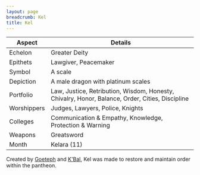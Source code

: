 ```yaml
---
layout: page
breadcrumb: Kel
title: Kel
---
```


Aspect | Details
--- | ---
Echelon | Greater Deity
Epithets | Lawgiver, Peacemaker
Symbol | A scale
Depiction | A male dragon with platinum scales
Portfolio | Law, Justice, Retribution, Wisdom, Honesty, Chivalry, Honor, Balance, Order, Cities, Discipline
Worshippers | Judges, Lawyers, Police, Knights
Colleges | Communication & Empathy, Knowledge, Protection & Warning
Weapons | Greatsword
Month | Kelara (11)

Created by [Goeteph](goeteph) and [K'Bal](kbal), Kel was made to restore and maintain order within the pantheon.

